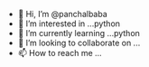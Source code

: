 - 👋 Hi, I’m @panchalbaba
- 👀 I’m interested in ...python
- 🌱 I’m currently learning ...python
- 💞️ I’m looking to collaborate on ...
- 📫 How to reach me ...

<!---
panchalbaba/panchalbaba is a ✨ special ✨ repository because its `README.md` (this file) appears on your GitHub profile.
You can click the Preview link to take a look at your changes.
--->
